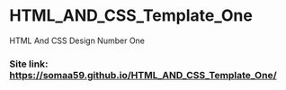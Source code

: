 # HTML_AND_CSS_Template_One
HTML And CSS Design Number One
### Site link: https://somaa59.github.io/HTML_AND_CSS_Template_One/
